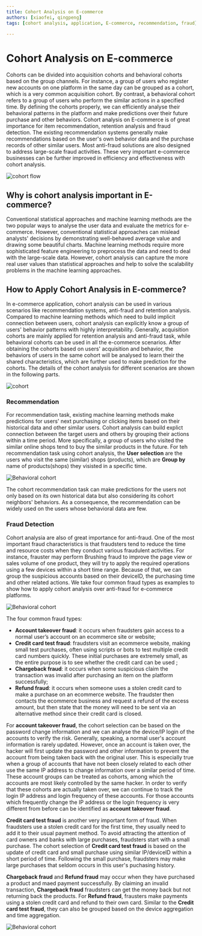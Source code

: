 ```yaml
---
title: Cohort Analysis on E-commerce
authors: [xiaofei, qingpeng]
tags: [cohort analysis, application, E-commerce, recommendation, fraud]

---
```


# Cohort Analysis on E-commerce
Cohorts can be divided into acquisition cohorts and behavioral cohorts based on the  group channels. For instance, a group of users who register new accounts on one platform in the same day can be grouped as a cohort, which is a very common acquisition cohort. By contrast, a behavioral cohort refers to a group of users who perform the similar actions in a specified time. By defining the cohorts properly, we can efficiently analyse their behavioral patterns in the platform and make predictions over their future purchase and other behaviors. Cohort analysis on E-commerce is of great importance for item recommendation, retention analysis and fraud detection. The existing recommendation systems generally make recommendations based on the user's own behavior data and the purchase records of other similar users. Most anti-fraud solutions are also designed to address large-scale fraud activities. These very important e-commerce businesses can be further improved in efficiency and effectiveness with cohort analysis.

![ cohort flow](./img/group_fraud.png)

## Why is cohort analysis important in E-commerce?
Conventional statistical approaches and machine learning methods are the two popular ways to analyse the user data and evaluate the metrics for e-commerce. However, conventional statistical approaches can mislead analysts' decisions by demonstrating well-behaved average value and drawing some beautiful charts. Machine learning methods require more sophisticated feature engineering to preprocess the data and need to deal with the large-scale data. However, cohort analysis can capture the more real user values than statistical approaches and help to solve the scalability problems in the machine learning approaches. 

## How to Apply Cohort Analysis in E-commerce?

In e-commerce application, cohort analysis can be used in various scenarios like recommendation systems, anti-fraud and retention analysis. Compared to machine learning methods which need to build implicit connection between users, cohort analysis can explicitly know a group of users' behavior patterns with highly interpretability. Generally, acquisition cohorts are mainly applied for retention analysis and anti-fraud task, while behavioral cohorts can be used in all the e-commerce scenarios. After obtaining the cohorts based on users' acquisition and behavior, the behaviors of users in the same cohort will be analysed to learn their the shared characteristics, which are further used to make prediction for the cohorts. The details of the cohort analysis for different scenarios are shown in the following parts.

![ cohort](./img/cohort.png)

### Recommendation
For recommendation task, existing machine learning methods make predictions for users' next purchasing or clicking items based on their historical data and other similar users. Cohort analysis can build explict connection between the target users and others by grouping their actions within a time period. More specifically, a group of users who visited the similar online shops tend to buy the similar products in the future. For teh recommendation task using cohort analysis, the **User selection** are the users who visit the same (similar) shops (products), which are **Group by** name of products(shops) they visisted in a specific time. 

![ Behavioral cohort ](./img/cohort_recommendation.png)

The cohort recommendation task can make predictions for the users not only based on its own historical data but also considering its cohort neighbors' behaviors. As a consequence, the recommendation can be widely used on the users whose behavioral data are few. 

### Fraud Detection
Cohort analysia are also of great importance for anti-fraud. One of the most important fraud characteristics is that fraudsters tend to reduce the time and resource costs when they conduct various fraudulent activities. For instance, frauster may perform Brushing fraud to improve the page view or sales volume of one product, they will try to apply the required operations using a few devices within a short time range. Because of that, we can group the suspicious accounts based on their deviceID, the purchasing time and other related actions. We take four common fraud types as examples to show how to apply cohort analysis over anti-fraud for e-commerce platforms.

![ Behavioral cohort ](./img/ato.png)

The four common fraud types:

- **Account takeover fraud**: it occurs when fraudsters gain access to a normal user’s account on an ecommerce site or website;
- **Credit card test fraud**: fraudsters visit an ecommerce website, making small test purchases, often using scripts or bots to test multiple credit card numbers quickly. These initial purchases are extremely small, as the entire purpose is to see whether the credit card can be used ;
- **Chargeback fraud**: it occurs when some suspicious claim the transaction was invalid after purchasing an item on the platform successfully;
- **Refund fraud**: it occurs when someone uses a stolen credit card to make a purchase on an ecommerce website. The fraudster then contacts the ecommerce business and request a refund of the excess amount, but then state that the money will need to be sent via an alternative method since their credit card is closed.

For **account takeover fraud**, the cohort selection can be based on the password change information and we can analyse the device/IP login of the accounts to verify the risk. Generally, speaking, a normal user's account information is rarely updated. However, once an account is taken over, the hacker will first update the password and other information to prevent the account from being taken back with the original user. This is especially true when a group of accounts that have not been closely related to each other use the same IP address to change information over a similar period of time. These account groups can be treated as cohorts, among which the accounts are most likely controlled by the same hacker. In order to verify that these cohorts are actually taken over, we can continue to track the login IP address and login frequency of these accounts. For those accounts which frequently change the IP address or the login frequency is very different from before can be identified as **account takeover fraud**.

**Credit card test fraud** is another very important form of fraud. When fraudsters use a stolen credit card for the first time, they usually need to add it to their usual payment method. To avoid attracting the attention of card owners and banks with large purchases, fraudsters start with a small purchase. The cohort selection of **Credit card test fraud** is based on the update of credit card and small purchase using similar IP/deviceID within a short period of time. Following the small purchase, fraudsters may make large purchases that seldom occurs in this user's puchasing history.

**Chargeback fraud** and **Refund fraud** may occur when they have purchased a product and maed payment successfully. By claiming an invalid transaction, **Chargeback fraud** fraudsters can get the money back but not returning back the products. For **Refund fraud**, frausters make payments using a stolen credit card and refund to their own card. Similar to the **Credit card test fraud**, they can also be grouped based on the device aggregation and time aggregation.


![ Behavioral cohort ](./img/return_fraud.png)




